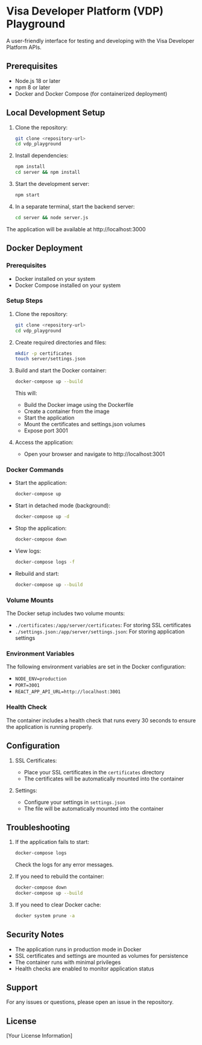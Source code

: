 # Visa Developer Platform (VDP) Playground

A user-friendly interface for testing and developing with the Visa Developer Platform APIs.

## Prerequisites

- Node.js 18 or later
- npm 8 or later
- Docker and Docker Compose (for containerized deployment)

## Local Development Setup

1. Clone the repository:
   ```bash
   git clone <repository-url>
   cd vdp_playground
   ```

2. Install dependencies:
   ```bash
   npm install
   cd server && npm install
   ```

3. Start the development server:
   ```bash
   npm start
   ```

4. In a separate terminal, start the backend server:
   ```bash
   cd server && node server.js
   ```

The application will be available at http://localhost:3000

## Docker Deployment

### Prerequisites
- Docker installed on your system
- Docker Compose installed on your system

### Setup Steps

1. Clone the repository:
   ```bash
   git clone <repository-url>
   cd vdp_playground
   ```

2. Create required directories and files:
   ```bash
   mkdir -p certificates
   touch server/settings.json
   ```

3. Build and start the Docker container:
   ```bash
   docker-compose up --build
   ```

   This will:
   - Build the Docker image using the Dockerfile
   - Create a container from the image
   - Start the application
   - Mount the certificates and settings.json volumes
   - Expose port 3001

4. Access the application:
   - Open your browser and navigate to http://localhost:3001

### Docker Commands

- Start the application:
  ```bash
  docker-compose up
  ```

- Start in detached mode (background):
  ```bash
  docker-compose up -d
  ```

- Stop the application:
  ```bash
  docker-compose down
  ```

- View logs:
  ```bash
  docker-compose logs -f
  ```

- Rebuild and start:
  ```bash
  docker-compose up --build
  ```

### Volume Mounts

The Docker setup includes two volume mounts:
- `./certificates:/app/server/certificates`: For storing SSL certificates
- `./settings.json:/app/server/settings.json`: For storing application settings

### Environment Variables

The following environment variables are set in the Docker configuration:
- `NODE_ENV=production`
- `PORT=3001`
- `REACT_APP_API_URL=http://localhost:3001`

### Health Check

The container includes a health check that runs every 30 seconds to ensure the application is running properly.

## Configuration

1. SSL Certificates:
   - Place your SSL certificates in the `certificates` directory
   - The certificates will be automatically mounted into the container

2. Settings:
   - Configure your settings in `settings.json`
   - The file will be automatically mounted into the container

## Troubleshooting

1. If the application fails to start:
   ```bash
   docker-compose logs
   ```
   Check the logs for any error messages.

2. If you need to rebuild the container:
   ```bash
   docker-compose down
   docker-compose up --build
   ```

3. If you need to clear Docker cache:
   ```bash
   docker system prune -a
   ```

## Security Notes

- The application runs in production mode in Docker
- SSL certificates and settings are mounted as volumes for persistence
- The container runs with minimal privileges
- Health checks are enabled to monitor application status

## Support

For any issues or questions, please open an issue in the repository.

## License

[Your License Information] 